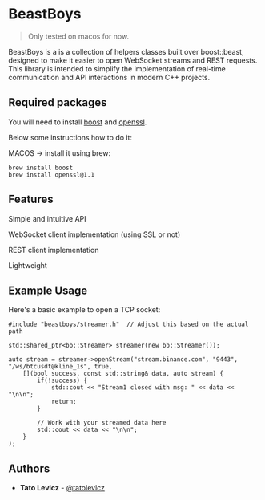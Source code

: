 # BeastBoys

> Only tested on macos for now.

BeastBoys is a is a collection of helpers classes built over boost::beast, designed to make it easier to open WebSocket streams and REST requests. This library is intended to simplify the implementation of real-time communication and API interactions in modern C++ projects.

## Required packages

You will need to install [boost](http://boost.org)  and [openssl](https://www.openssl.org).

Below some instructions how to do it:

MACOS -> install it using brew:
```
brew install boost
brew install openssl@1.1
```

## Features

Simple and intuitive API

WebSocket client implementation (using SSL or not)

REST client implementation

Lightweight


## Example Usage

Here's a basic example to open a TCP socket:

```
#include "beastboys/streamer.h"  // Adjust this based on the actual path

std::shared_ptr<bb::Streamer> streamer(new bb::Streamer());

auto stream = streamer->openStream("stream.binance.com", "9443", "/ws/btcusdt@kline_1s", true, 
    [](bool success, const std::string& data, auto stream) {
        if(!success) {
            std::cout << "Stream1 closed with msg: " << data << "\n\n";
            return;
        }

        // Work with your streamed data here
        std::cout << data << "\n\n";
    }
);
```

## Authors

* **Tato Levicz** - [@tatolevicz](https://github.com/tatolevicz)


